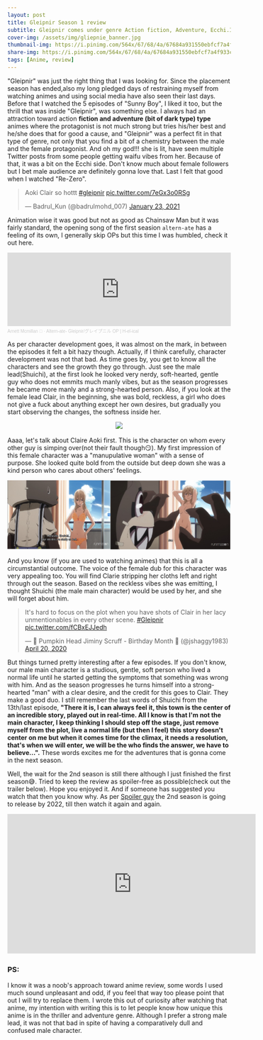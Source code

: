 ```yaml
---
layout: post
title: Gleipnir Season 1 review
subtitle: Gleipnir comes under genre Action fiction, Adventure, Ecchi.It was just the right thing that I was looking for...
cover-img: /assets/img/gliepnie_banner.jpg
thumbnail-img: https://i.pinimg.com/564x/67/68/4a/67684a931550ebfcf7a4f933c1045cc1.jpg
share-img: https://i.pinimg.com/564x/67/68/4a/67684a931550ebfcf7a4f933c1045cc1.jpg
tags: [Anime, review]
---
```


"Gleipnir" was just the right thing that I was looking for. Since the placement season has ended,also my long pledged days of restraining myself from watching animes and using social media have also seen their last days. Before that I watched the 5 episodes of "Sunny Boy", I liked it too, but the thrill that was inside "Gleipnir", was something else. I always had an attraction toward action **fiction and adventure (bit of dark type) type** animes where the protagonist is not much strong but tries his/her best and he/she does that for good a cause, and "Gleipnir" was a perfect fit in that type of genre, not only that you find a bit of a chemistry between the male and the female protagonist. And oh my god!!! she is lit, have seen multiple Twitter posts from some people getting waifu vibes from her. Because of that, it was a bit on the Ecchi side. Don't know much about female followers but I bet male audience are definitely gonna love that. Last I felt that good when I watched "Re-Zero".

<blockquote class="twitter-tweet"><p lang="en" dir="ltr">Aoki Clair so hottt <a href="https://twitter.com/hashtag/gleipnir?src=hash&amp;ref_src=twsrc%5Etfw">#gleipnir</a> <a href="https://t.co/7eGx3o0RSg">pic.twitter.com/7eGx3o0RSg</a></p>&mdash; Badrul_Kun (@badrulmohd_007) <a href="https://twitter.com/badrulmohd_007/status/1353059432297492482?ref_src=twsrc%5Etfw">January 23, 2021</a></blockquote> <script async src="https://platform.twitter.com/widgets.js" charset="utf-8"></script>

Animation wise it was good but not as good as Chainsaw Man but it was fairly standard, the opening song of the first seasion `altern-ate` has a feeling of its own, I generally skip OPs but this time I was humbled, check it out here.

<iframe width="100%" height="166" scrolling="no" frameborder="no" allow="autoplay" src="https://w.soundcloud.com/player/?url=https%3A//api.soundcloud.com/tracks/872622670&color=%23ff5500&auto_play=false&hide_related=false&show_comments=true&show_user=true&show_reposts=false&show_teaser=true"></iframe><div style="font-size: 10px; color: #cccccc;line-break: anywhere;word-break: normal;overflow: hidden;white-space: nowrap;text-overflow: ellipsis; font-family: Interstate,Lucida Grande,Lucida Sans Unicode,Lucida Sans,Garuda,Verdana,Tahoma,sans-serif;font-weight: 100;"><a href="https://soundcloud.com/arnett-mcmillan" title="Arnett Mcmillan 👄" target="_blank" style="color: #cccccc; text-decoration: none;">Arnett Mcmillan 👄</a> · <a href="https://soundcloud.com/arnett-mcmillan/altern-ate-gleipnir-op-h-el-ical" title="Altern-ate- Gleipnir/グレイプニル OP | H-el-ical" target="_blank" style="color: #cccccc; text-decoration: none;">Altern-ate- Gleipnir/グレイプニル OP | H-el-ical</a></div>

As per character development goes, it was almost on the mark, in between the episodes it felt a bit hazy though. Actually, if I think carefully, character development was not that bad. As time goes by, you get to know all the characters and see the growth they go through. Just see the male lead(Shuichi), at the first look he looked very nerdy, soft-hearted, gentle guy who does not emmits much manly vibes, but as the season progresses he became more manly and a strong-hearted person. Also, if you look 
at the female lead Clair, in the beginning, she was bold, reckless, a girl who does not give a fuck about anything except her own desires, but gradually you start observing the changes, the softness inside her.

<p align="center">
<img src="https://i0.wp.com/spoilerguy.com/wp-content/uploads/2021/01/62295206-0-q80.jpg">
</p>

Aaaa, let's talk about Claire Aoki first. This is the character on whom every other guy is simping over(not their fault though😏). My first impression of this female character was a "manupulative woman" with a sense of purpose. She looked quite bold from the outside but deep down she was a kind person who cares about others' feelings. 

<p align="center">
<img src="/assets/img/gliepnie.jpg">
</p>

And you know (if you are used to watching animes) that this is all a circumstantial outcome. The voice of the female dub for this character was very appealing too. You will find Clarie stripping her cloths left and right through out the season.  Based on the reckless vibes she was emitting, I thought Shuichi (the male main character) would be used by her, and she will forget about him.

<blockquote class="twitter-tweet"><p lang="en" dir="ltr">It&#39;s hard to focus on the plot when you have shots of Clair in her lacy unmentionables in every other scene. <a href="https://twitter.com/hashtag/Gleipnir?src=hash&amp;ref_src=twsrc%5Etfw">#Gleipnir</a> <a href="https://t.co/fCBxEJJedh">pic.twitter.com/fCBxEJJedh</a></p>&mdash; 🎃 Pumpkin Head Jiminy Scruff - Birthday Month 🎃 (@jshaggy1983) <a href="https://twitter.com/jshaggy1983/status/1252039930655789056?ref_src=twsrc%5Etfw">April 20, 2020</a></blockquote> <script async src="https://platform.twitter.com/widgets.js" charset="utf-8"></script>


But things turned pretty interesting after a few episodes. If you don't know, our male main character is a studious, gentle, soft person who lived a normal life until he started getting the symptoms that something was wrong with him. And as the season progresses he turns himself into a strong-hearted "man" with a clear desire, and the credit for this goes to Clair. They make a good duo. I still remember the last words of Shuichi from the 13th/last episode, **"There it is, I can always feel it, this town is the center of an incredible story, played out in real-time. All I know is that I'm not the main character, I keep thinking I should step off the stage, just remove myself from the plot, live a normal life (but then I feel) this story doesn't center on me but when it comes time for the climax, it needs a resolution, that's when we will enter, we will be the who finds the answer, we have to believe...".** These words excites me for the adventures that is gonna come in the next season.


Well, the wait for the 2nd season is still there although I just finished the first season😅. Tried to keep the review as spoiler-free as possible(check out the trailer below). Hope you enjoyed it. And if someone has suggested you watch that then you know why. As per [Spoiler guy](https://spoilerguy.com/gleipnir-season-2/) the 2nd season is going to release by 2022, till then watch it again and again.

<iframe width="560" height="315" src="https://www.youtube.com/embed/4HHsD5XacHs" title="YouTube video player" frameborder="0" allow="accelerometer; autoplay; clipboard-write; encrypted-media; gyroscope; picture-in-picture" allowfullscreen></iframe>

### PS:
I know it was a noob's approach toward anime review, some words I used much sound unpleasant and odd, if you feel that way too please point that out I will try to replace them. I wrote this out of curiosity after watching that anime, my intention with writing this is to let people know how unique this anime is in the thriller and adventure genre. Although I prefer a strong male lead, it was not that bad in spite of having a comparatively dull and confused male character. 
